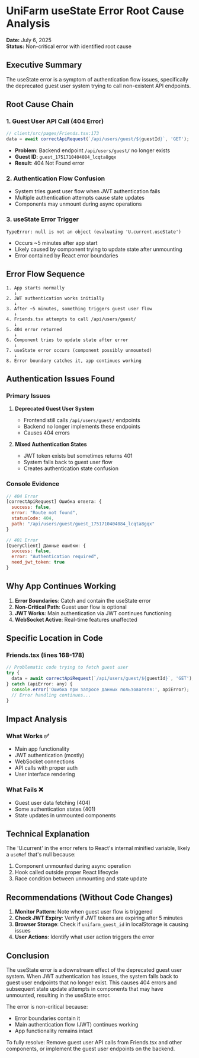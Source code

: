 # UniFarm useState Error Root Cause Analysis
**Date:** July 6, 2025  
**Status:** Non-critical error with identified root cause

## Executive Summary

The useState error is a symptom of authentication flow issues, specifically the deprecated guest user system trying to call non-existent API endpoints.

## Root Cause Chain

### 1. Guest User API Call (404 Error)
```javascript
// client/src/pages/Friends.tsx:173
data = await correctApiRequest(`/api/users/guest/${guestId}`, 'GET');
```
- **Problem**: Backend endpoint `/api/users/guest/` no longer exists
- **Guest ID**: `guest_1751710404084_lcqta8gqx`
- **Result**: 404 Not Found error

### 2. Authentication Flow Confusion
- System tries guest user flow when JWT authentication fails
- Multiple authentication attempts cause state updates
- Components may unmount during async operations

### 3. useState Error Trigger
```
TypeError: null is not an object (evaluating 'U.current.useState')
```
- Occurs ~5 minutes after app start
- Likely caused by component trying to update state after unmounting
- Error contained by React error boundaries

## Error Flow Sequence

```
1. App starts normally
   ↓
2. JWT authentication works initially
   ↓
3. After ~5 minutes, something triggers guest user flow
   ↓
4. Friends.tsx attempts to call /api/users/guest/
   ↓
5. 404 error returned
   ↓
6. Component tries to update state after error
   ↓
7. useState error occurs (component possibly unmounted)
   ↓
8. Error boundary catches it, app continues working
```

## Authentication Issues Found

### Primary Issues
1. **Deprecated Guest User System**
   - Frontend still calls `/api/users/guest/` endpoints
   - Backend no longer implements these endpoints
   - Causes 404 errors

2. **Mixed Authentication States**
   - JWT token exists but sometimes returns 401
   - System falls back to guest user flow
   - Creates authentication state confusion

### Console Evidence
```javascript
// 404 Error
[correctApiRequest] Ошибка ответа: {
  success: false, 
  error: "Route not found", 
  statusCode: 404, 
  path: "/api/users/guest/guest_1751710404084_lcqta8gqx"
}

// 401 Error
[QueryClient] Данные ошибки: {
  success: false, 
  error: "Authentication required", 
  need_jwt_token: true
}
```

## Why App Continues Working

1. **Error Boundaries**: Catch and contain the useState error
2. **Non-Critical Path**: Guest user flow is optional
3. **JWT Works**: Main authentication via JWT continues functioning
4. **WebSocket Active**: Real-time features unaffected

## Specific Location in Code

### Friends.tsx (lines 168-178)
```javascript
// Problematic code trying to fetch guest user
try {
  data = await correctApiRequest(`/api/users/guest/${guestId}`, 'GET');
} catch (apiError: any) {
  console.error('Ошибка при запросе данных пользователя:', apiError);
  // Error handling continues...
}
```

## Impact Analysis

### What Works ✅
- Main app functionality
- JWT authentication (mostly)
- WebSocket connections
- API calls with proper auth
- User interface rendering

### What Fails ❌
- Guest user data fetching (404)
- Some authentication states (401)
- State updates in unmounted components

## Technical Explanation

The 'U.current' in the error refers to React's internal minified variable, likely a `useRef` that's null because:
1. Component unmounted during async operation
2. Hook called outside proper React lifecycle
3. Race condition between unmounting and state update

## Recommendations (Without Code Changes)

1. **Monitor Pattern**: Note when guest user flow is triggered
2. **Check JWT Expiry**: Verify if JWT tokens are expiring after 5 minutes
3. **Browser Storage**: Check if `unifarm_guest_id` in localStorage is causing issues
4. **User Actions**: Identify what user action triggers the error

## Conclusion

The useState error is a downstream effect of the deprecated guest user system. When JWT authentication has issues, the system falls back to guest user endpoints that no longer exist. This causes 404 errors and subsequent state update attempts in components that may have unmounted, resulting in the useState error.

The error is non-critical because:
- Error boundaries contain it
- Main authentication flow (JWT) continues working
- App functionality remains intact

To fully resolve: Remove guest user API calls from Friends.tsx and other components, or implement the guest user endpoints on the backend.